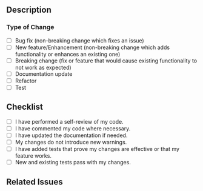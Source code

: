 ## Description

<!--
Provide a brief summary of the changes and the motivation behind them.
-->

### Type of Change

<!--
Select the type of change your PR introduces (put an `x` in all that apply):-
-->

-   [ ] Bug fix (non-breaking change which fixes an issue)
-   [ ] New feature/Enhancement (non-breaking change which adds functionality or enhances an existing one)
-   [ ] Breaking change (fix or feature that would cause existing functionality to not work as expected)
-   [ ] Documentation update
-   [ ] Refactor
-   [ ] Test

## Checklist

<!--
Ensure all the following are checked:
-->

-   [ ] I have performed a self-review of my code.
-   [ ] I have commented my code where necessary.
-   [ ] I have updated the documentation if needed.
-   [ ] My changes do not introduce new warnings.
-   [ ] I have added tests that prove my changes are effective or that my feature works.
-   [ ] New and existing tests pass with my changes.

## Related Issues

<!--
Link any related issues (e.g., `closes #123`, `fixes #456`).
-->
